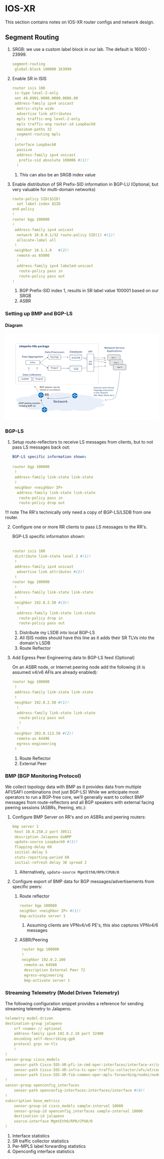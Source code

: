 # IOS-XR

This section contains notes on IOS-XR router configs and network design.

## Segment Routing

1. SRGB: we use a custom label block in our lab.  The default is 16000 - 23999.

    ```yaml
    segment-routing
     global-block 100000 163999   
    ```

2. Enable SR in ISIS

    ```yaml
    router isis 100
     is-type level-2-only
     net 49.0901.0000.0000.0006.00
     address-family ipv4 unicast
      metric-style wide
      advertise link attributes
      mpls traffic-eng level-2-only
      mpls traffic-eng router-id Loopback0
      maximum-paths 32
      segment-routing mpls
     !
     interface Loopback0
      passive
      address-family ipv4 unicast
       prefix-sid absolute 100006 #(1)!
      !
    ```

    1. This can also be an SRGB index value

3. Enable distribution of SR Prefix-SID information in BGP-LU (Optional, but very valuable for multi-domain networks)

    ```yaml
    route-policy SID($SID)
      set label-index $SID
    end-policy
    !
    router bgp 100000
    !
     address-family ipv4 unicast
      network 10.0.0.1/32 route-policy SID(1) #(1)! 
      allocate-label all
     !
     neighbor 10.1.1.0   #(2)!
      remote-as 65000
      !       
      address-family ipv4 labeled-unicast
       route-policy pass in
       route-policy pass out
    !
    ```

    1. BGP Prefix-SID index 1, results in SR label value 100001 based on our SRGB
    2. ASBR

### Setting up BMP and BGP-LS

#### Diagram

![Getting BMP data to Jalapeno](../img/BGP-LS-and-BMP.png)

### BGP-LS

1. Setup route-reflectors to receive LS messages from clients, but to not pass LS messages back out:

    ```yaml
    BGP-LS specific information shown:

    router bgp 100000
     !
     address-family link-state link-state
     !
     neighbor <neighbor IP>
      address-family link-state link-state
       route-policy pass in
       route-policy drop out
    ```

!!! note
    The RR's technically only need a copy of BGP-LS/LSDB from one router.

2. Configure one or more RR clients to pass LS messages to the RR's.  

    BGP-LS specific information shown:

    ```yaml
    
    router isis 100
     distribute link-state level 2 #(1)!
     !
     address-family ipv4 unicast
      advertise link attributes #(2)!
     !
    router bgp 100000
     !
     address-family link-state link-state
     !
     neighbor 192.0.2.50 #(3)!
      !
      address-family link-state link-state
       route-policy drop in
       route-policy pass out
    ```

    1. Distribute my LSDB into local BGP-LS
    2. All ISIS nodes should have this line as it adds their SR TLVs into the domain's LSDB
    3. Route Reflector

3. Add Egress Peer Engineering data to BGP-LS feed (Optional)

    On an ASBR node, or Internet peering node add the following (it is assumed v4/v6 AFIs are already enabled):

    ```yaml
    router bgp 100000
     !
     address-family link-state link-state
     !
     neighbor 192.0.2.50 #(1)!
      !       
      address-family link-state link-state
       route-policy pass out
       !
      !
     neighbor 203.0.113.50 #(2)!
      remote-as 64496 
      egress-engineering
     !
    ```

    1. Route Reflector
    2. External Peer

### BMP (BGP Monitoring Protocol)

We collect topology data with BMP as it provides data from multiple AFI/SAFI combinations (not just BGP-LS)
While we anticipate most operators to run a BGP-free core, we'll generally want to collect BMP messages from route-reflectors and all BGP speakers with external facing peering sessions (ASBRs, Peering, etc.):

1. Configure BMP Server on RR's and on ASBRs and peering routers:

    ```yaml
    bmp server 1
     host 10.0.250.2 port 30511
     description Jalapeno GoBMP 
     update-source Loopback0 #(1)!
     flapping-delay 60
     initial-delay 5
     stats-reporting-period 60
     initial-refresh delay 30 spread 2
    ```

    1. Alternatively, `update-source MgmtEth0/RP0/CPU0/0`

2. Configure export of BMP data for BGP messages/advertisements from specific peers:
    1. Route reflector

        ```yaml
        router bgp 100000
        neighbor <neighbor IP> #(1)!
        bmp-activate server 1
        ```

        1. Assuming clients are VPNv4/v6 PE's, this also captures VPNv4/6 messages

    2. ASBR/Peering

        ```yaml
         router bgp 100000
         !
         neighbor 192.0.2.100
          remote-as 64500
          description External Peer 72
          egress-engineering
          bmp-activate server 1
        ```

### Streaming Telemetry (Model Driven Telemetry)

The following configuration snippet provides a reference for sending streaming telemetry to Jalapeno.

```yaml
telemetry model-driven
destination-group jalapeno
    vrf <name> // optional 
    address-family ipv4 192.0.2.10 port 32400
    encoding self-describing-gpb
    protocol grpc no-tls
    !
!
sensor-group cisco_models 
    sensor-path Cisco-IOS-XR-pfi-im-cmd-oper:interfaces/interface-xr/interface #(1)!
    sensor-path Cisco-IOS-XR-infra-tc-oper:traffic-collector/afs/af/counters/prefixes/prefix #(2)!
    sensor-path Cisco-IOS-XR-fib-common-oper:mpls-forwarding/nodes/node/label-fib/forwarding-details/forwarding-detail #(3)!
!
sensor-group openconfig_interfaces
    sensor-path openconfig-interfaces:interfaces/interface #(4)!
!
subscription base_metrics
    sensor-group-id cisco_models sample-interval 10000
    sensor-group-id openconfig_interfaces sample-interval 10000
    destination-id jalapeno
    source-interface MgmtEth0/RP0/CPU0/0
!
```

1. Interface statistics
2. SR traffic collector statistics
3. Per-MPLS label forwarding statistics
4. Openconfig interface statistics
